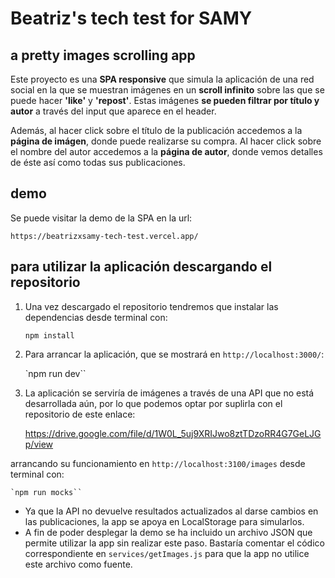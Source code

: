 # Beatriz's tech test for SAMY

## a pretty images scrolling app

Este proyecto es una **SPA responsive** que simula la aplicación de una red social en la que se muestran imágenes en un **scroll infinito** sobre las que se puede hacer **'like'** y **'repost'**. Estas imágenes **se pueden filtrar por título y autor** a través del input que aparece en el header.

Además, al hacer click sobre el título de la publicación accedemos a la **página de imágen**, donde puede realizarse su compra. Al hacer click sobre el nombre del autor accedemos a la **página de autor**, donde vemos detalles de éste así como todas sus publicaciones.

## demo

Se puede visitar la demo de la SPA en la url:

    https://beatrizxsamy-tech-test.vercel.app/

## para utilizar la aplicación descargando el repositorio

1. Una vez descargado el repositorio tendremos que instalar las dependencias desde terminal con:

    `npm install`

2. Para arrancar la aplicación, que se mostrará en `http://localhost:3000/`:

    `npm run dev``

3. La aplicación se serviría de imágenes a través de una API que no está desarrollada aún, por lo que podemos optar por suplirla con el repositorio de este enlace:

    https://drive.google.com/file/d/1W0L_5uj9XRIJwo8ztTDzoRR4G7GeLJGp/view

arrancando su funcionamiento en `http://localhost:3100/images` desde terminal con:

    `npm run mocks``

* Ya que la API no devuelve resultados actualizados al darse cambios en las publicaciones, la app se apoya en LocalStorage para simularlos.
* A fin de poder desplegar la demo se ha incluido un archivo JSON que permite utilizar la app sin realizar este paso. Bastaría comentar el códico correspondiente en `services/getImages.js` para que la app no utilice este archivo como fuente.

